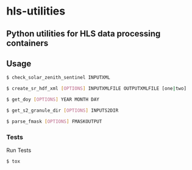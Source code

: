 # hls-utilities
## Python utilities for HLS data processing containers

## Usage
```bash
$ check_solar_zenith_sentinel INPUTXML
```
```bash
$ create_sr_hdf_xml [OPTIONS] INPUTXMLFILE OUTPUTXMLFILE [one|two]
```
```bash
$ get_doy [OPTIONS] YEAR MONTH DAY
```
```bash
$ get_s2_granule_dir [OPTIONS] INPUTS2DIR
```
```bash
$ parse_fmask [OPTIONS] FMASKOUTPUT
```


### Tests
Run Tests
```bash
$ tox
```
